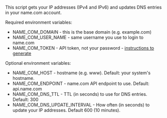 This script gets your IP addresses (IPv4 and IPv6) and updates DNS entries in your name.com account.

Required environment variables:
- NAME_COM_DOMAIN - this is the base domain (e.g. example.com)
- NAME_COM_USER_NAME - same username you use to login to name.com
- NAME_COM_TOKEN - API token, not your password - [instructions to generate](https://www.name.com/support/articles/360007597874-signing-up-for-api-access)

Optional environment variables:
- NAME_COM_HOST - hostname (e.g. www). Default: your system's hostname.
- NAME_COM_ENDPOINT - name.com API endpoint to use. Default: api.name.com
- NAME_COM_DNS_TTL - TTL (in seconds) to use for DNS entries. Default: 300
- NAME_COM_DNS_UPDATE_INTERVAL - How often (in seconds) to update your IP addresses. Default 600 (10 minutes).